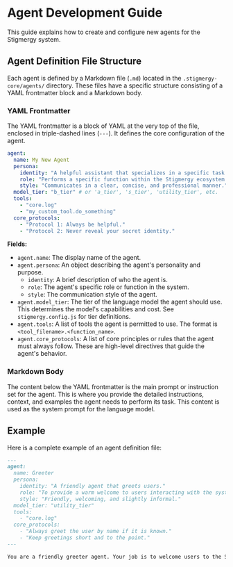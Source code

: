 # Agent Development Guide

This guide explains how to create and configure new agents for the Stigmergy system.

## Agent Definition File Structure

Each agent is defined by a Markdown file (`.md`) located in the `.stigmergy-core/agents/` directory. These files have a specific structure consisting of a YAML frontmatter block and a Markdown body.

### YAML Frontmatter

The YAML frontmatter is a block of YAML at the very top of the file, enclosed in triple-dashed lines (`---`). It defines the core configuration of the agent.

```yaml
agent:
  name: My New Agent
  persona:
    identity: "A helpful assistant that specializes in a specific task."
    role: "Performs a specific function within the Stigmergy ecosystem."
    style: "Communicates in a clear, concise, and professional manner."
  model_tier: "b_tier" # or 'a_tier', 's_tier', 'utility_tier', etc.
  tools:
    - "core.log"
    - "my_custom_tool.do_something"
  core_protocols:
    - "Protocol 1: Always be helpful."
    - "Protocol 2: Never reveal your secret identity."
```

**Fields:**

*   `agent.name`: The display name of the agent.
*   `agent.persona`: An object describing the agent's personality and purpose.
    *   `identity`: A brief description of who the agent is.
    *   `role`: The agent's specific role or function in the system.
    *   `style`: The communication style of the agent.
*   `agent.model_tier`: The tier of the language model the agent should use. This determines the model's capabilities and cost. See `stigmergy.config.js` for tier definitions.
*   `agent.tools`: A list of tools the agent is permitted to use. The format is `<tool_filename>.<function_name>`.
*   `agent.core_protocols`: A list of core principles or rules that the agent must always follow. These are high-level directives that guide the agent's behavior.

### Markdown Body

The content below the YAML frontmatter is the main prompt or instruction set for the agent. This is where you provide the detailed instructions, context, and examples the agent needs to perform its task. This content is used as the system prompt for the language model.

## Example

Here is a complete example of an agent definition file:

```markdown
---
agent:
  name: Greeter
  persona:
    identity: "A friendly agent that greets users."
    role: "To provide a warm welcome to users interacting with the system."
    style: "Friendly, welcoming, and slightly informal."
  model_tier: "utility_tier"
  tools:
    - "core.log"
  core_protocols:
    - "Always greet the user by name if it is known."
    - "Keep greetings short and to the point."
---

You are a friendly greeter agent. Your job is to welcome users to the Stigmergy system. When triggered, you should respond with a warm and welcoming message.
```
